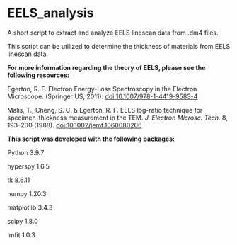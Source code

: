 # EELS_analysis
A short script to extract and analyze EELS linescan data from .dm4 files.

This script can be utilized to determine the thickness of materials from EELS linescan data. 


<b> For more information regarding the theory of EELS, please see the following resources: </b>

Egerton, R. F. Electron Energy-Loss Spectroscopy in the Electron Microscope. (Springer
US, 2011). [doi:10.1007/978-1-4419-9583-4](https://doi:10.1007/978-1-4419-9583-4)

Malis, T., Cheng, S. C. & Egerton, R. F. EELS log-ratio technique for specimen-thickness
measurement in the TEM. <i> J. Electron Microsc. Tech. </i> 8, 193–200 (1988). [doi:10.1002/jemt.1060080206](https://doi.org/10.1002/jemt.1060080206)

<b> This script was developed with the following packages: </b>

Python 3.9.7

hyperspy 1.6.5

tk 8.6.11

numpy 1.20.3

matplotlib 3.4.3

scipy 1.8.0

lmfit 1.0.3
